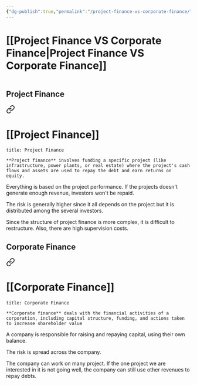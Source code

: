 ```yaml
---
{"dg-publish":true,"permalink":"/project-finance-vs-corporate-finance/"}
---
```


# [[Project Finance VS Corporate Finance\|Project Finance VS Corporate Finance]]

```table-of-contents
```

## Project Finance


<div class="transclusion internal-embed is-loaded"><a class="markdown-embed-link" href="/project-finance/" aria-label="Open link"><svg xmlns="http://www.w3.org/2000/svg" width="24" height="24" viewBox="0 0 24 24" fill="none" stroke="currentColor" stroke-width="2" stroke-linecap="round" stroke-linejoin="round" class="svg-icon lucide-link"><path d="M10 13a5 5 0 0 0 7.54.54l3-3a5 5 0 0 0-7.07-7.07l-1.72 1.71"></path><path d="M14 11a5 5 0 0 0-7.54-.54l-3 3a5 5 0 0 0 7.07 7.07l1.71-1.71"></path></svg></a><div class="markdown-embed">




# [[Project Finance]]

```ad-Definizione
title: Project Finance

**Project finance** involves funding a specific project (like infrastructure, power plants, or real estate) where the project's cash flows and assets are used to repay the debt and earn returns on equity.

```

Everything is based on the project performance. If the projects doesn't generate enough revenue, investors won't be repaid.

The risk is generally higher since it all depends on the project but it is distributed among the several investors.

Since the structure of project finance is more complex, it is difficult to restructure. Also, there are high supervision costs.


</div></div>


## Corporate Finance


<div class="transclusion internal-embed is-loaded"><a class="markdown-embed-link" href="/corporate-finance/" aria-label="Open link"><svg xmlns="http://www.w3.org/2000/svg" width="24" height="24" viewBox="0 0 24 24" fill="none" stroke="currentColor" stroke-width="2" stroke-linecap="round" stroke-linejoin="round" class="svg-icon lucide-link"><path d="M10 13a5 5 0 0 0 7.54.54l3-3a5 5 0 0 0-7.07-7.07l-1.72 1.71"></path><path d="M14 11a5 5 0 0 0-7.54-.54l-3 3a5 5 0 0 0 7.07 7.07l1.71-1.71"></path></svg></a><div class="markdown-embed">




# [[Corporate Finance]]

```ad-Definizione
title: Corporate Finance

**Corporate finance** deals with the financial activities of a corporation, including capital structure, funding, and actions taken to increase shareholder value

```

A company is responsible for raising and repaying capital, using their own balance.

The risk is spread across the company.

The company can work on many project. If the one project we are interested in it is not going well, the company can still use other revenues to repay debts.

</div></div>

